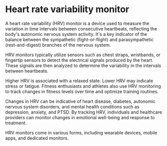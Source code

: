 [//]: # (source: ?)
[//]: # (tags: device)

# Heart rate variability monitor

A heart rate variability (HRV) monitor is a device used to measure the variation in time intervals between consecutive heartbeats, reflecting the body's autonomic nervous system activity. It's a key indicator of the balance between the sympathetic (fight-or-flight) and parasympathetic (rest-and-digest) branches of the nervous system. 

HRV monitors typically utilize sensors such as chest straps, wristbands, or fingertip sensors to detect the electrical signals produced by the heart. These signals are then analyzed to determine the variability in the intervals between heartbeats.

Higher HRV is associated with a relaxed state. Lower HRV may indicate stress or fatigue. Fitness enthusiasts and athletes also use HRV monitoring to track changes in fitness levels over time and optimize training routines.

Changes in HRV can be indicative of heart disease, diabetes, autonomic nervous system disorders, and mental health conditions such as depression, anxiety, and PTSD. By tracking HRV, individuals and healthcare providers can monitor changes in emotional well-being and response to treatment.

HRV monitors come in various forms, including wearable devices, mobile apps, and dedicated monitors. 
